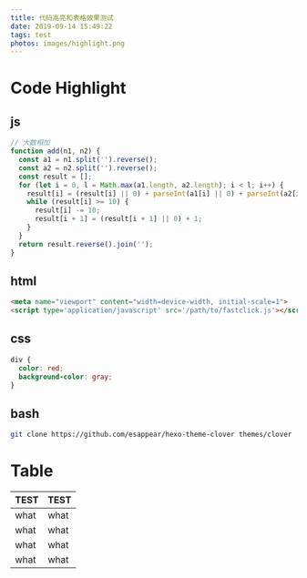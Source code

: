 ```yaml
---
title: 代码高亮和表格效果测试
date: 2019-09-14 15:49:22
tags: test
photos: images/highlight.png
---
```

# Code Highlight
## js
```js
// 大数相加
function add(n1, n2) {
  const a1 = n1.split('').reverse();
  const a2 = n2.split('').reverse();
  const result = [];
  for (let i = 0, l = Math.max(a1.length, a2.length); i < l; i++) {
    result[i] = (result[i] || 0) + parseInt(a1[i] || 0) + parseInt(a2[i] || 0);
    while (result[i] >= 10) {
      result[i] -= 10;
      result[i + 1] = (result[i + 1] || 0) + 1;
    }
  }
  return result.reverse().join('');
}
```
## html
```html
<meta name="viewport" content="width=device-width, initial-scale=1">
<script type='application/javascript' src='/path/to/fastclick.js'></script>
```
## css
```css
div {
  color: red;
  background-color: gray;
}
```
## bash
```bash
git clone https://github.com/esappear/hexo-theme-clover themes/clover
```

# Table
| TEST | TEST |
| - | - |
| what | what |
| what | what |
| what | what |
| what | what |


